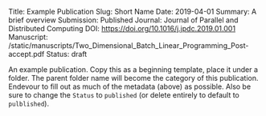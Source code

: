 Title: Example Publication
Slug: Short Name
Date: 2019-04-01
Summary: A brief overview
Submission: Published
Journal: Journal of Parallel and Distributed Computing
DOI: https://doi.org/10.1016/j.jpdc.2019.01.001
Manuscript: /static/manuscripts/Two_Dimensional_Batch_Linear_Programming_Post-accept.pdf
Status: draft

An example publication. Copy this as a beginning template, place it under a folder. The parent folder name will become the category of this publication. Endevour to fill out as much of the metadata (above) as possible. Also be sure to change the `Status` to `published` (or delete entirely to default to `pulblished`).